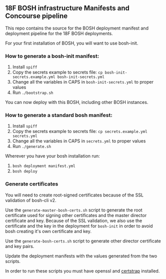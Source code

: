 ## 18F BOSH infrastructure Manifests and Concourse pipeline

This repo contains the source for the BOSH deployment manifest and deployment pipeline for the 18F BOSH deployments.

For your first installation of BOSH, you will want to use bosh-init.

### How to generate a bosh-init manifest:

1. Install `spiff`
1. Copy the secrets example to secrets file:
`cp bosh-init-secrets.example.yml bosh-init-secrets.yml`
1. Change all the variables in CAPS in `bosh-init-secrets.yml` to proper values
1. Run `./bootstrap.sh`

You can now deploy with this BOSH, including other BOSH instances.

### How to generate a standard bosh manifest:
1. Install `spiff`
1. Copy the secrets example to secrets file:
`cp secrets.example.yml secrets.yml`
1. Change all the variables in CAPS in `secrets.yml` to proper values
1. Run `./generate.sh`

Wherever you have your bosh installation run:

1. `bosh deployment manifest.yml`
1. `bosh deploy`

### Generate certificates

You will need to create root-signed certificates because of the SSL validation
of bosh-cli v2.

Use the `generate-master-bosh-certs.sh` script to generate the root certificate
used for signing other certificates and the master director certificate and key.
Because of the SSL validation, we also use the certificate and the key in the
deployment for `bosh-init` in order to avoid bosh creating it's own certificate
and key.

Use the `generate-bosh-certs.sh` script to generate other director certificate
and key pairs.

Update the deployment manifests with the values generated from the two scripts.

In order to run these scripts you must have openssl and [certstrap](https://github.com/square/certstrap) installed.
